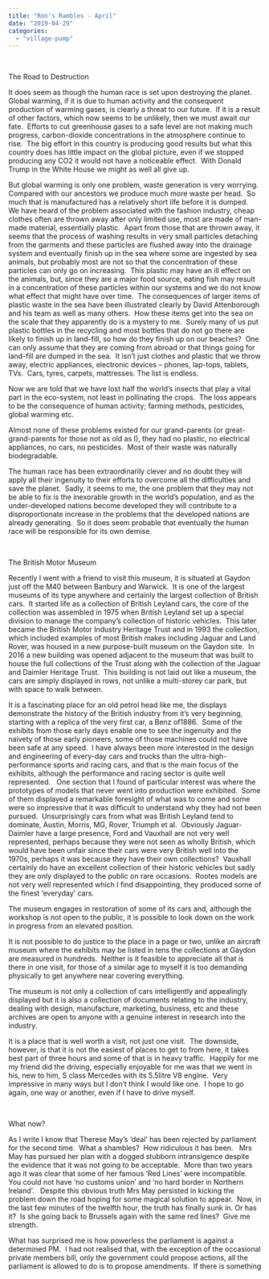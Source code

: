```yaml
---
title: "Ron's Rambles - April"
date: "2019-04-29"
categories: 
  - "village-pump"
---
```


 

The Road to Destruction

It does seem as though the human race is set upon destroying the planet.  Global warming, if it is due to human activity and the consequent production of warming gases, is clearly a threat to our future.  If it is a result of other factors, which now seems to be unlikely, then we must await our fate.  Efforts to cut greenhouse gases to a safe level are not making much progress, carbon-dioxide concentrations in the atmosphere continue to rise.  The big effort in this country is producing good results but what this country does has little impact on the global picture, even if we stopped producing any CO2 it would not have a noticeable effect.  With Donald Trump in the White House we might as well all give up.

But global warming is only one problem, waste generation is very worrying.  Compared with our ancestors we produce much more waste per head.  So much that is manufactured has a relatively short life before it is dumped.  We have heard of the problem associated with the fashion industry, cheap clothes often are thrown away after only limited use, most are made of man-made material, essentially plastic.  Apart from those that are thrown away, it seems that the process of washing results in very small particles detaching from the garments and these particles are flushed away into the drainage system and eventually finish up in the sea where some are ingested by sea animals, but probably most are not so that the concentration of these particles can only go on increasing.  This plastic may have an ill effect on the animals, but, since they are a major food source, eating fish may result in a concentration of these particles within our systems and we do not know what effect that might have over time.  The consequences of larger items of plastic waste in the sea have been illustrated clearly by David Attenborough and his team as well as many others.  How these items get into the sea on the scale that they apparently do is a mystery to me.  Surely many of us put plastic bottles in the recycling and most bottles that do not go there are likely to finish up in land-fill, so how do they finish up on our beaches?  One can only assume that they are coming from abroad or that things going for land-fill are dumped in the sea.  It isn’t just clothes and plastic that we throw away, electric appliances, electronic devices – phones, lap-tops, tablets, TVs.  Cars, tyres, carpets, mattresses. The list is endless.

Now we are told that we have lost half the world’s insects that play a vital part in the eco-system, not least in pollinating the crops.  The loss appears to be the consequence of human activity; farming methods, pesticides, global warming etc.

Almost none of these problems existed for our grand-parents (or great-grand-parents for those not as old as I), they had no plastic, no electrical appliances, no cars, no pesticides.  Most of their waste was naturally biodegradable.

The human race has been extraordinarily clever and no doubt they will apply all their ingenuity to their efforts to overcome all the difficulties and save the planet.  Sadly, it seems to me, the one problem that they may not be able to fix is the inexorable growth in the world’s population, and as the under-developed nations become developed they will contribute to a disproportionate increase in the problems that the developed nations are already generating.  So it does seem probable that eventually the human race will be responsible for its own demise.

 

The British Motor Museum

Recently I went with a friend to visit this museum, it is situated at Gaydon just off the M40 between Banbury and Warwick.  It is one of the largest museums of its type anywhere and certainly the largest collection of British cars.  It started life as a collection of British Leyland cars, the core of the collection was assembled in 1975 when British Leyland set up a special division to manage the company’s collection of historic vehicles.  This later became the British Motor Industry Heritage Trust and in 1993 the collection, which included examples of most British makes including Jaguar and Land Rover, was housed in a new purpose-built museum on the Gaydon site.  In 2016 a new building was opened adjacent to the museum that was built to house the full collections of the Trust along with the collection of the Jaguar and Daimler Heritage Trust.  This building is not laid out like a museum, the cars are simply displayed in rows, not unlike a multi-storey car park, but with space to walk between.

It is a fascinating place for an old petrol head like me, the displays demonstrate the history of the British industry from it’s very beginning, starting with a replica of the very first car, a Benz of1886.  Some of the exhibits from those early days enable one to see the ingenuity and the naivety of those early pioneers, some of those machines could not have been safe at any speed.  I have always been more interested in the design and engineering of every-day cars and trucks than the ultra-high-performance sports and racing cars, and that is the main focus of the exhibits, although the performance and racing sector is quite well represented.   One section that I found of particular interest was where the prototypes of models that never went into production were exhibited.  Some of them displayed a remarkable foresight of what was to come and some were so impressive that it was difficult to understand why they had not been pursued.  Unsurprisingly cars from what was British Leyland tend to dominate, Austin, Morris, MG, Rover, Triumph et al.  Obviously Jaguar-Daimler have a large presence, Ford and Vauxhall are not very well represented, perhaps because they were not seen as wholly British, which would have been unfair since their cars were very British well into the 1970s, perhaps it was because they have their own collections?  Vauxhall certainly do have an excellent collection of their historic vehicles but sadly they are only displayed to the public on rare occasions.  Rootes models are not very well represented which I find disappointing, they produced some of the finest ‘everyday’ cars.

The museum engages in restoration of some of its cars and, although the workshop is not open to the public, it is possible to look down on the work in progress from an elevated position.

It is not possible to do justice to the place in a page or two, unlike an aircraft museum where the exhibits may be listed in tens the collections at Gaydon are measured in hundreds.  Neither is it feasible to appreciate all that is there in one visit, for those of a similar age to myself it is too demanding physically to get anywhere near covering everything.

The museum is not only a collection of cars intelligently and appealingly displayed but it is also a collection of documents relating to the industry, dealing with design, manufacture, marketing, business, etc and these archives are open to anyone with a genuine interest in research into the industry.

It is a place that is well worth a visit, not just one visit.  The downside, however, is that it is not the easiest of places to get to from here, it takes best part of three hours and some of that is in heavy traffic.  Happily for me my friend did the driving, especially enjoyable for me was that we went in his, new to him, S class Mercedes with its 5.5litre V8 engine.  Very impressive in many ways but I don’t think I would like one.  I hope to go again, one way or another, even if I have to drive myself.

 

What now?

As I write I know that Therese May’s ‘deal’ has been rejected by parliament for the second time.  What a shambles?  How ridiculous it has been.   Mrs May has pursued her plan with a dogged stubborn intransigence despite the evidence that it was not going to be acceptable.  More than two years ago it was clear that some of her famous ‘Red Lines’ were incompatible. You could not have ‘no customs union’ and ‘no hard border in Northern Ireland’.   Despite this obvious truth Mrs May persisted in kicking the problem down the road hoping for some magical solution to appear.  Now, in the last few minutes of the twelfth hour, the truth has finally sunk in. Or has it?  Is she going back to Brussels again with the same red lines?  Give me strength.

What has surprised me is how powerless the parliament is against a determined PM.  I had not realised that, with the exception of the occasional private members bill, only the government could propose actions, all the parliament is allowed to do is to propose amendments.  If there is something
